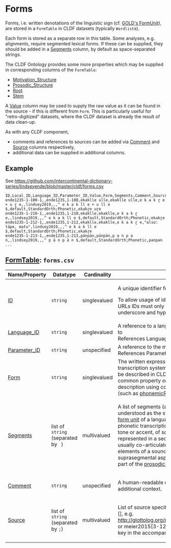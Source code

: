 # Forms

Forms, i.e. written denotations of the linguistic sign (cf. [GOLD's FormUnit](http://linguistics-ontology.org/gold/2010/FormUnit)), are stored in a
`FormTable` in CLDF datasets (typically `Wordlist`s).

Each form is stored as a separate row in this table.
Some analyses, e.g. alignments, require segmented lexical forms. 
If these can be supplied, they should be added in a [Segments](http://cldf.clld.org/v1.0/terms.rdf#segments) column, by default as space-separated strings.

The CLDF Ontology provides some more properties which may be supplied in corresponding columns of the `FormTable`:
- [Motivation_Structure](http://cldf.clld.org/v1.0/terms.rdf#motivationStructure)
- [Prosodic_Structure](http://cldf.clld.org/v1.0/terms.rdf#prosodicStructure)
- [Root](http://cldf.clld.org/v1.0/terms.rdf#root)
- [Stem](http://cldf.clld.org/v1.0/terms.rdf#stem)

A [Value](http://cldf.clld.org/v1.0/terms.rdf#value) column may be used to supply the raw value as it can be found in the source - if this is different
from `Form`. This is particularly useful for "retro-digitized" datasets, where
the CLDF dataset is already the result of data clean-up.

As with any CLDF component, 
- comments and references to sources can be added via
[Comment](http://cldf.clld.org/v1.0/terms.rdf#comment) and [Source](http://cldf.clld.org/v1.0/terms.rdf#source) columns respectively,
- additional data can be supplied in additional columns.


## Example

See https://github.com/intercontinental-dictionary-series/lindseyende/blob/master/cldf/forms.csv

```csv
ID,Local_ID,Language_ID,Parameter_ID,Value,Form,Segments,Comment,Source,Cognacy,Loan,Graphemes,Profile,Transcriptions,AlternativeValues
ende1235-1-100-1,,ende1235,1-100,ekaklle ulle,ekaklle ulle,e k a k ɽ e + u ɽ e,,lindsey2019,,,^ e k a k ll e + u ll e $,default,StandardOrth;Phonetic,ekakɽe uɽe
ende1235-1-210-1,,ende1235,1-210,ekaklle,ekaklle,e k a k ɽ e,,lindsey2019,,,^ e k a k ll e $,default,StandardOrth;Phonetic,ekakɽe
ende1235-1-212-1,,ende1235,1-212,ekaklle,ekaklle,e k a k ɽ e,"also: täpe, matu",lindsey2019,,,^ e k a k ll e $,default,StandardOrth;Phonetic,ekakɽe
ende1235-1-213-1,,ende1235,1-213,pänpän,pänpän,p ə n p ə n,,lindsey2019,,,^ p ä n p ä n $,default,StandardOrth;Phonetic,pənpən
...
```

## [FormTable](http://cldf.clld.org/v1.0/terms.rdf#FormTable): `forms.csv`

Name/Property | Datatype | Cardinality | Description
 --- | --- | --- | --- 
[ID](http://cldf.clld.org/v1.0/terms.rdf#id) | `string` | singlevalued | <div> <p>A unique identifier for a row in a table.</p> <p> To allow usage of identifiers as path components of URLs IDs must only contain alphanumeric characters, underscore and hyphen. </p> </div> 
[Language_ID](http://cldf.clld.org/v1.0/terms.rdf#languageReference) | `string` | singlevalued | A reference to a language (or variety) the form belongs to<br>References LanguageTable
[Parameter_ID](http://cldf.clld.org/v1.0/terms.rdf#parameterReference) | `string` | unspecified | A reference to the meaning denoted by the form<br>References ParameterTable
[Form](http://cldf.clld.org/v1.0/terms.rdf#form) | `string` | singlevalued | The written expression of the form. If possible the transcription system used for the written form should be described in CLDF metadata (e.g. via adding a common property `dc:conformsTo` to the column description using concept URLs of the GOLD Ontology (such as [phonemicRep](http://linguistics-ontology.org/gold/2010/phonemicRep) or [phoneticRep](http://linguistics-ontology.org/gold/2010/phoneticRep)) as values).
[Segments](http://cldf.clld.org/v1.0/terms.rdf#segments) | list of `string` (separated by ` `) | multivalued | <div> <p> A list of segments (aka a sound sequence) is understood as the strict segmental representation of a <a href="http://linguistics-ontology.org/gold/2010/FormUnit">form unit</a> of a language, which is usually given in phonetic transcription. <a href="http://linguistics-ontology.org/gold/2010/Suprasegmental">Suprasegmental elements</a>, like tone or accent, of sound sequences are usually represented in a sequential form, although they are usually co-articulated along with the segmental elements of a sound sequence. Alternatively, suprasegmental aspects could also be represented as part of the <a href="#prosodicStructure">prosodic structure</a> of a word form. </p> </div> 
[Comment](http://cldf.clld.org/v1.0/terms.rdf#comment) | `string` | unspecified | <div> <p> A human-readable comment on a resource, providing additional context. </p> </div> 
[Source](http://cldf.clld.org/v1.0/terms.rdf#source) | list of `string` (separated by `;`) | multivalued | <div> <p>List of source specifications, of the form &lt;source_ID&gt;[], e.g. http://glottolog.org/resource/reference/id/318814[34], or meier2015[3-12] where meier2015 is a citation key in the accompanying BibTeX file.</p> </div> 